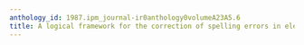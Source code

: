 ```yaml
---
anthology_id: 1987.ipm_journal-ir0anthology0volumeA23A5.6
title: A logical framework for the correction of spelling errors in electronic documents
---
```

